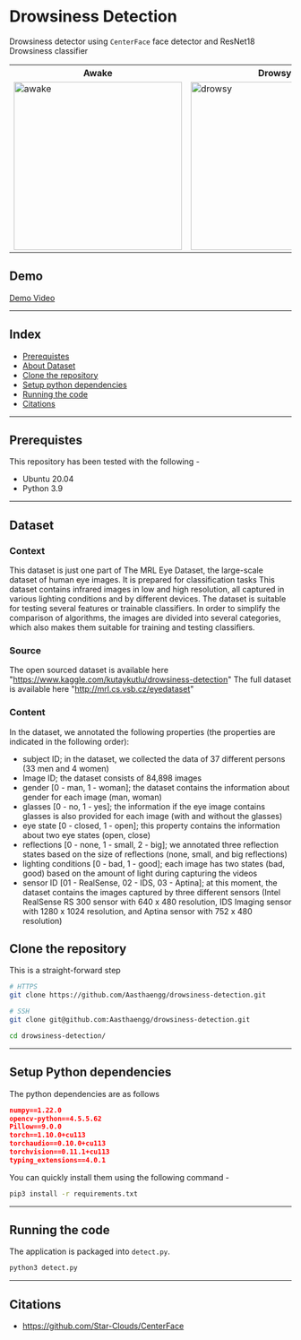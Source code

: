 # Drowsiness Detection

Drowsiness detector using `CenterFace` face detector and ResNet18 Drowsiness classifier <br>
<table>
  <tr>
    <th>Awake</th>
    <th>Drowsy</th>
    <th>Sleeping</th>
  </tr>
  <tr>
    <td><img src="https://i.ibb.co/Gn48FNx/Whats-App-Image-2022-01-12-at-9-42-53-PM.jpg"  alt="awake" width="300"/>
</td>
    <td><img src="https://i.ibb.co/d5HwYD0/Whats-App-Image-2022-01-12-at-9-43-23-PM.jpg" alt="drowsy" width="300"/>
</td>
    <td><img src="https://i.ibb.co/mvJvph4/Whats-App-Image-2022-01-12-at-9-43-43-PM.jpg" alt="sleeping" width="300"/>
</td>
  </tr>
</table>

## Demo 

[Demo Video](https://drive.google.com/file/d/1RMu-EX5x6tlTGiPn75DY9RO8HhD2UCed/preview)

---
## Index

- [Prerequistes](#prerequistes)
- [About Dataset](#dataset)
- [Clone the repository](#clone-the-repository)
- [Setup python dependencies](#setup-python-dependencies)
- [Running the code](#running-the-code)
- [Citations](#citations)

---
## Prerequistes

This repository has been tested with the following - 

- Ubuntu 20.04
- Python 3.9

---
## Dataset 

### Context

This dataset is just one part of The MRL Eye Dataset, the large-scale dataset of human eye images. It is prepared for classification tasks This dataset contains infrared images in low and high resolution, all captured in various lighting conditions and by different devices. The dataset is suitable for testing several features or trainable classifiers. In order to simplify the comparison of algorithms, the images are divided into several categories, which also makes them suitable for training and testing classifiers.

### Source 

The open sourced dataset is available here "https://www.kaggle.com/kutaykutlu/drowsiness-detection"
The full dataset is available here "http://mrl.cs.vsb.cz/eyedataset"

### Content

In the dataset, we annotated the following properties (the properties are indicated in the following order):

* subject ID; in the dataset, we collected the data of 37 different persons (33 men and 4 women)
* Image ID; the dataset consists of 84,898 images
* gender [0 - man, 1 - woman]; the dataset contains the information about gender for each image (man, woman)
* glasses [0 - no, 1 - yes]; the information if the eye image contains glasses is also provided for each image (with and without the glasses)
* eye state [0 - closed, 1 - open]; this property contains the information about two eye states (open, close)
* reflections [0 - none, 1 - small, 2 - big]; we annotated three reflection states based on the size of reflections (none, small, and big reflections)
* lighting conditions [0 - bad, 1 - good]; each image has two states (bad, good) based on the amount of light during capturing the videos
* sensor ID [01 - RealSense, 02 - IDS, 03 - Aptina]; at this moment, the dataset contains the images captured by three different sensors (Intel RealSense RS 300 sensor with 640 x 480 resolution, IDS Imaging sensor with 1280 x 1024 resolution, and Aptina sensor with 752 x 480 resolution)


## Clone the repository

This is a straight-forward step

```sh
# HTTPS
git clone https://github.com/Aasthaengg/drowsiness-detection.git

# SSH
git clone git@github.com:Aasthaengg/drowsiness-detection.git

cd drowsiness-detection/
```

---

## Setup Python dependencies

The python dependencies are as follows

```json
numpy==1.22.0
opencv-python==4.5.5.62
Pillow==9.0.0
torch==1.10.0+cu113
torchaudio==0.10.0+cu113
torchvision==0.11.1+cu113
typing_extensions==4.0.1
```

You can quickly install them using the following command -
```sh
pip3 install -r requirements.txt
```

---

## Running the code

The application is packaged into `detect.py`.

```sh
python3 detect.py
```

---

## Citations

- https://github.com/Star-Clouds/CenterFace
